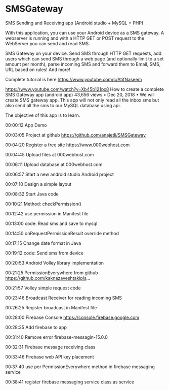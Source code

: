 # SMSGateway
SMS Sending and Receiving app (Android studio + MySQL + PHP)


With this application, you can use your Android device as a SMS gateway. A webserver is running and with a HTTP GET or POST request to the WebServer you can send and read SMS.

SMS Gateway on your device. Send SMS through HTTP GET requests, add users which can send SMS through a web page (and optionally limit to a set amount per month), parse incoming SMS and forward them to Email, SMS, URL based on rules! And more!

Complete tutorial is here
https://www.youtube.com/c/AtifNaseem


https://www.youtube.com/watch?v=Xb45b121px8
How to create a complete SMS Gateway app (android app)
43,656 views • Dec 20, 2018 • We will create SMS gateway app. This app will not only read all the inbox sms but also send all the sms to our MySQL database using api.

The objective of this app is to learn.

00:00:12 App Demo

00:03:05 Project at github 
https://github.com/anajetli/SMSGateway

00:04:20 Register a free site https://www.000webhost.com

00:04:45 Upload files at 000webhost.com

00:06:11 Upload database at 000webhost.com

00:06:57 Start a new android studio Android project

00:07:10 Design a simple layout

00:08:32 Start Java code

00:10:21 Method: checkPermission()

00:12:42 use permission in Manifest file

00:13:00 code: Read sms and save to mysql

00:14:50 onRequestPermissionResult override method

00:17:15 Change date format in Java

00:19:12 code: Send sms from device

00:20:53 Android Volley library implementation

00:21:25 PermissionEverywhere from github 
https://github.com/kaknazaveshtakipis...

00:21:57 Volley simple request code

00:23:46 Broadcast Receiver for reading incoming SMS

00:26:25 Register broadcast in Manifest file

00:28:00 Firebase Console https://console.firebase.google.com

00:28:35 Add firebase to app

00:31:40 Remove error firebase-messagin-15.0.0

00:32:31 Firebase message receiving class

00:33:46 Firebase web API key placement

00:37:40 use per PermissionEverywhere method in firebase messaging service

00:38:41 register firebase messaging service class as service
